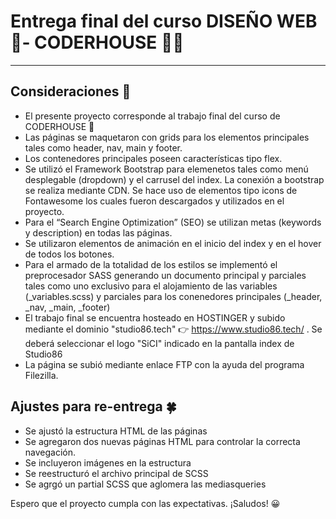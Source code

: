 # Entrega final del curso DISEÑO WEB 📲- CODERHOUSE 🎉🎉
---
## Consideraciones 📢

+ El presente proyecto corresponde al trabajo final del curso de CODERHOUSE 🎉
+ Las páginas se maquetaron con grids para los elementos principales tales como header, nav, main y footer. 
+ Los contenedores principales poseen características tipo flex.
+ Se utilizó el Framework Bootstrap para elemenetos tales como menú desplegable (dropdown) y el carrusel del index. La conexión a bootstrap se realiza mediante CDN. Se hace uso de elementos tipo icons de Fontawesome los cuales fueron descargados y utilizados en el proyecto.
+ Para el “Search Engine Optimization” (SEO) se utilizan metas (keywords y description) en todas las páginas.
+ Se utilizaron elementos de animación en el inicio del index y en el hover de todos los botones.
+ Para el armado de la totalidad de los estilos se implementó el preprocesador SASS generando un documento principal y parciales tales como uno exclusivo para el alojamiento de las variables (_variables.scss) y parciales para los conenedores principales (_header, _nav, _main, _footer) 
+ El trabajo final se encuentra hosteado en HOSTINGER y subido mediante el dominio "studio86.tech" 👉  https://www.studio86.tech/ . Se deberá seleccionar el logo "SiCI" indicado en la pantalla index de Studio86
+ La página se subió mediante enlace FTP con la ayuda del programa Filezilla.

## Ajustes para re-entrega 🍀

+ Se ajustó la estructura HTML de las páginas
+ Se agregaron dos nuevas páginas HTML para controlar la correcta navegación.
+ Se incluyeron imágenes en la estructura
+ Se reestructuró el archivo principal de SCSS
+ Se agrgó un partial SCSS que aglomera las mediasqueries

Espero que el proyecto cumpla con las expectativas. ¡Saludos! 😀